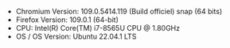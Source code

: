 * Chromium Version: 109.0.5414.119 (Build officiel) snap (64 bits)
* Firefox Version: 109.0.1 (64-bit)
* CPU: Intel(R) Core(TM) i7-8565U CPU @ 1.80GHz
* OS / OS Version: Ubuntu 22.04.1 LTS
